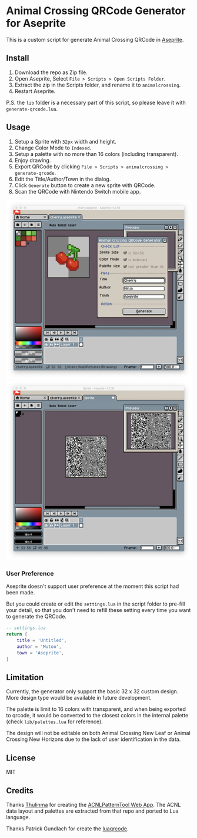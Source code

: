 # Animal Crossing QRCode Generator for Aseprite

This is a custom script for generate Animal Crossing QRCode in [Aseprite](http://www.aseprite.org/).

## Install

1. Download the repo as Zip file.
2. Open Aseprite, Select `File > Scripts > Open Scripts Folder`.
3. Extract the zip in the Scripts folder, and rename it to `animalcrossing`.
4. Restart Aseprite.

P.S. the `lib` folder is a necessary part of this script, so please leave it with `generate-qrcode.lua`.

## Usage

1. Setup a Sprite with `32px` width and height.
2. Change Color Mode to `Indexed`.
3. Setup a palette with no more than 16 colors (including transparent).
4. Enjoy drawing.
5. Export QRCode by clicking `File > Scripts > animalcrossing > generate-qrcode`.
6. Edit the Title/Author/Town in the dialog.
7. Click `Generate` button to create a new sprite with QRCode.
8. Scan the QRCode with Nintendo Switch mobile app.

![screenshot-1](./screenshot/qrcode-1.png)
![screenshot-2](./screenshot/qrcode-2.png)

### User Preference

Aseprite doesn't support user preference at the moment this script had been made. 

But you could create or edit the `settings.lua` in the script folder to pre-fill your detail, so that you don't need to refill these setting every time you want to generate the QRCode. 

```lua
-- settings.lua
return {
    title = 'Untitled',
    author = 'Mutoo',
    town = 'Aseprite',
}
```

## Limitation

Currently, the generator only support the basic 32 x 32 custom design. More design type would be available in future development.

The palette is limit to 16 colors with transparent, and when being exported to qrcode, it would be converted to the closest colors in the internal palette (check `lib/palettes.lua` for reference).

The design will not be editable on both Animal Crossing New Leaf or Animal Crossing New Horizons due to the lack of user identification in the data.

## License

MIT

## Credits

Thanks [Thulinma](https://github.com/Thulinma/) for creating the [ACNLPatternTool Web App](https://acpatterns.com/).
The ACNL data layout and palettes are extracted from that repo and ported to Lua language.

Thanks Patrick Gundlach for create the [luaqrcode](http://speedata.github.io/luaqrcode/docs/qrencode.html).
